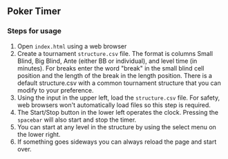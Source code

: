## Poker Timer

### Steps for usage

1. Open `index.html` using a web browser
2. Create a tournament `structure.csv` file. The format is columns Small Blind, Big Blind, Ante (either BB or individual), and level time (in minutes). For breaks enter the word "break" in the small blind cell position and the length of the break in the length position. There is a default structure.csv with a common tournament structure that you can modify to your preference.
3. Using the input in the upper left, load the `structure.csv` file. For safety, web browsers won't automatically load files so this step is required.
4. The Start/Stop button in the lower left operates the clock. Pressing the `spacebar` will also start and stop the timer.
5. You can start at any level in the structure by using the select menu on the lower right.
6. If something goes sideways you can always reload the page and start over.
